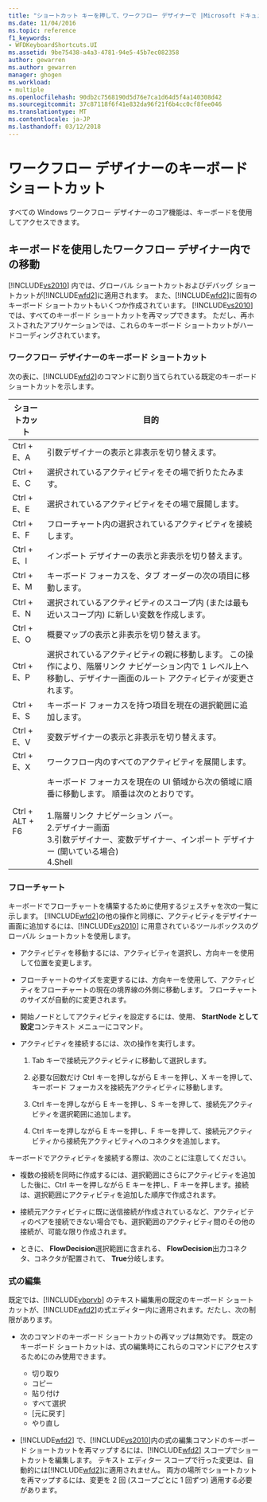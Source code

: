 ```yaml
---
title: "ショートカット キーを押して、ワークフロー デザイナーで |Microsoft ドキュメント"
ms.date: 11/04/2016
ms.topic: reference
f1_keywords:
- WFDKeyboardShortcuts.UI
ms.assetid: 9be75438-a4a3-4781-94e5-45b7ec082358
author: gewarren
ms.author: gewarren
manager: ghogen
ms.workload:
- multiple
ms.openlocfilehash: 90db2c7568190d5d76e7ca1d64d5f4a140308d42
ms.sourcegitcommit: 37c87118f6f41e832da96f21f6b4cc0cf8fee046
ms.translationtype: MT
ms.contentlocale: ja-JP
ms.lasthandoff: 03/12/2018
---
```

# <a name="keyboard-shortcuts-in-the-workflow-designer"></a>ワークフロー デザイナーのキーボード ショートカット

すべての Windows ワークフロー デザイナーのコア機能は、キーボードを使用してアクセスできます。

## <a name="navigating-the-workflow-designer-using-the-keyboard"></a>キーボードを使用したワークフロー デザイナー内での移動

[!INCLUDE[vs2010](../misc/includes/vs2010_md.md)] 内では、グローバル ショートカットおよびデバッグ ショートカットが[!INCLUDE[wfd2](../workflow-designer/includes/wfd2_md.md)]に適用されます。 また、[!INCLUDE[wfd2](../workflow-designer/includes/wfd2_md.md)]に固有のキーボード ショートカットもいくつか作成されています。 [!INCLUDE[vs2010](../misc/includes/vs2010_md.md)] では、すべてのキーボード ショートカットを再マップできます。 ただし、再ホストされたアプリケーションでは、これらのキーボード ショートカットがハードコーディングされています。

### <a name="workflow-designer-keyboard-shortcuts"></a>ワークフロー デザイナーのキーボード ショートカット

次の表に、[!INCLUDE[wfd2](../workflow-designer/includes/wfd2_md.md)]のコマンドに割り当てられている既定のキーボード ショートカットを示します。

|ショートカット|目的|
|--------------|-------------|
|Ctrl + E、A|引数デザイナーの表示と非表示を切り替えます。|
|Ctrl + E、C|選択されているアクティビティをその場で折りたたみます。|
|Ctrl + E、E|選択されているアクティビティをその場で展開します。|
|Ctrl + E、F|フローチャート内の選択されているアクティビティを接続します。|
|Ctrl + E、I|インポート デザイナーの表示と非表示を切り替えます。|
|Ctrl + E、M|キーボード フォーカスを、タブ オーダーの次の項目に移動します。|
|Ctrl + E、N|選択されているアクティビティのスコープ内 (または最も近いスコープ内) に新しい変数を作成します。|
|Ctrl + E、O|概要マップの表示と非表示を切り替えます。|
|Ctrl + E、P|選択されているアクティビティの親に移動します。 この操作により、階層リンク ナビゲーション内で 1 レベル上へ移動し、デザイナー画面のルート アクティビティが変更されます。|
|Ctrl + E、S|キーボード フォーカスを持つ項目を現在の選択範囲に追加します。|
|Ctrl + E、V|変数デザイナーの表示と非表示を切り替えます。|
|Ctrl + E、X|ワークフロー内のすべてのアクティビティを展開します。|
|Ctrl + ALT + F6|キーボード フォーカスを現在の UI 領域から次の領域に順番に移動します。 順番は次のとおりです。<br /><br /> 1.階層リンク ナビゲーション バー。<br />2.デザイナー画面<br />3.引数デザイナー、変数デザイナー、インポート デザイナー (開いている場合)<br />4.Shell|

### <a name="flowchart"></a>フローチャート

キーボードでフローチャートを構築するために使用するジェスチャを次の一覧に示します。 [!INCLUDE[wfd2](../workflow-designer/includes/wfd2_md.md)]の他の操作と同様に、アクティビティをデザイナー画面に追加するには、[!INCLUDE[vs2010](../misc/includes/vs2010_md.md)] に用意されているツールボックスのグローバル ショートカットを使用します。

- アクティビティを移動するには、アクティビティを選択し、方向キーを使用して位置を変更します。

- フローチャートのサイズを変更するには、方向キーを使用して、アクティビティをフローチャートの現在の境界線の外側に移動します。 フローチャートのサイズが自動的に変更されます。

- 開始ノードとしてアクティビティを設定するには、使用、 **StartNode として設定**コンテキスト メニューにコマンド。

- アクティビティを接続するには、次の操作を実行します。

    1.  Tab キーで接続元アクティビティに移動して選択します。

    2.  必要な回数だけ Ctrl キーを押しながら E キーを押し、X キーを押して、キーボード フォーカスを接続先アクティビティに移動します。

    3.  Ctrl キーを押しながら E キーを押し、S キーを押して、接続先アクティビティを選択範囲に追加します。

    4.  Ctrl キーを押しながら E キーを押し、F キーを押して、接続元アクティビティから接続先アクティビティへのコネクタを追加します。

キーボードでアクティビティを接続する際は、次のことに注意してください。

- 複数の接続を同時に作成するには、選択範囲にさらにアクティビティを追加した後に、Ctrl キーを押しながら E キーを押し、F キーを押します。接続は、選択範囲にアクティビティを追加した順序で作成されます。

- 接続元アクティビティに既に送信接続が作成されているなど、アクティビティのペアを接続できない場合でも、選択範囲のアクティビティ間のその他の接続が、可能な限り作成されます。

- ときに、 **FlowDecision**選択範囲に含まれる、 **FlowDecision**出力コネクタ、コネクタが配置されて、 **True**分岐します。

### <a name="expression-editing"></a>式の編集

既定では、[!INCLUDE[vbprvb](../code-quality/includes/vbprvb_md.md)] のテキスト編集用の既定のキーボード ショートカットが、[!INCLUDE[wfd2](../workflow-designer/includes/wfd2_md.md)]の式エディター内に適用されます。だたし、次の制限があります。

- 次のコマンドのキーボード ショートカットの再マップは無効です。 既定のキーボード ショートカットは、式の編集時にこれらのコマンドにアクセスするためにのみ使用できます。

   - 切り取り
   - コピー
   - 貼り付け
   - すべて選択
   - [元に戻す]
   - やり直し

- [!INCLUDE[wfd2](../workflow-designer/includes/wfd2_md.md)] で、[!INCLUDE[vs2010](../misc/includes/vs2010_md.md)]内の式の編集コマンドのキーボード ショートカットを再マップするには、[!INCLUDE[wfd2](../workflow-designer/includes/wfd2_md.md)] スコープでショートカットを編集します。 テキスト エディター スコープで行った変更は、自動的には[!INCLUDE[wfd2](../workflow-designer/includes/wfd2_md.md)]に適用されません。 両方の場所でショートカットを再マップするには、変更を 2 回 (スコープごとに 1 回ずつ) 適用する必要があります。